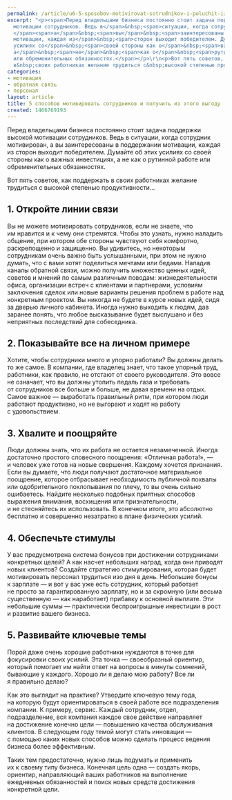 ```yaml
---
permalink: /article/u6-5-sposobov-motivirovat-sotrudnikov-i-poluchit-iz-etogo-vygodu
excerpt: "<p><span>Перед владельцами бизнеса постоянно стоит задача поддержки высокой
  мотивации сотрудников. Ведь в</span>&nbsp;<span>ситуации, когда сотрудник мотивирован,
  </span><span>а</span>&nbsp;<span>вы</span>&nbsp;<span>заинтересованы в</span>&nbsp;<span>поддержании
  мотивации, каждая из</span>&nbsp;<span>сторон выходит победителем. Думайте об</span>&nbsp;<span>этих
  усилиях со</span>&nbsp;<span>своей стороны как о</span>&nbsp;<span>важных инвестициях,
  а</span>&nbsp;<span>не</span>&nbsp;<span>как о</span>&nbsp;<span>рутинной работе
  или обременительных обязанностях.</span></p>\r\n<p>Вот пять советов, как поддержать
  в&nbsp;своих работниках желание трудиться с&nbsp;высокой степенью продуктивности...</p>"
categories:
- мотивация
- обратная связь
- персонал
layout: article
title: 5 способов мотивировать сотрудников и получить из этого выгоду
created: 1466769193
---
```

<p><span>Перед владельцами бизнеса постоянно стоит задача поддержки высокой мотивации сотрудников. Ведь в</span>&nbsp;<span>ситуации, когда сотрудник мотивирован, </span><span>а</span>&nbsp;<span>вы</span>&nbsp;<span>заинтересованы в</span>&nbsp;<span>поддержании мотивации, каждая из</span>&nbsp;<span>сторон выходит победителем. Думайте об</span>&nbsp;<span>этих усилиях со</span>&nbsp;<span>своей стороны как о</span>&nbsp;<span>важных инвестициях, а</span>&nbsp;<span>не</span>&nbsp;<span>как о</span>&nbsp;<span>рутинной работе или обременительных обязанностях.</span></p>
<p>Вот пять советов, как поддержать в&nbsp;своих работниках желание трудиться с&nbsp;высокой степенью продуктивности...</p>
<h2>1. Откройте линии связи</h2>
<p>Вы&nbsp;не&nbsp;можете мотивировать сотрудников, если не&nbsp;знаете, что им&nbsp;нравится и&nbsp;к&nbsp;чему они стремятся. Чтобы это узнать, нужно наладить общение, при котором обе стороны чувствуют себя комфортно, раскрепощенно и&nbsp;защищенно. Вы&nbsp;удивитесь, но&nbsp;некоторым сотрудникам очень важно быть услышанными, при этом не&nbsp;нужно думать, что с&nbsp;вами хотят поделиться мечтами или бедами. Наладив каналы обратной связи, можно получить множество ценных идей, советов и&nbsp;мнений по&nbsp;самым различным поводам: жизнедеятельности офиса, организации встреч с&nbsp;клиентами и&nbsp;партнерами, условиям заключения сделок или новые варианты решения проблем в&nbsp;работе над конкретным проектом. Вы&nbsp;никогда не&nbsp;будете в&nbsp;курсе новых идей, сидя за&nbsp;дверью личного кабинета. Иногда нужно выходить к&nbsp;людям, дав заранее понять, что любое высказывание будет выслушано и&nbsp;без неприятных последствий для собеседника.</p>
<h2>2. Показывайте все на&nbsp;личном примере</h2>
<p>Хотите, чтобы сотрудники много и&nbsp;упорно работали? Вы&nbsp;должны делать то&nbsp;же самое. В&nbsp;компании, где владелец знает, что такое упорный труд, работники, как правило, не&nbsp;отстают от&nbsp;своего руководителя. Это вовсе не&nbsp;означает, что вы&nbsp;должны утопить педаль газа и&nbsp;требовать от&nbsp;сотрудников все больше и&nbsp;больше, не&nbsp;давая времени на&nbsp;отдых. Самое важное&nbsp;— выработать правильный ритм, при котором люди работают продуктивно, но&nbsp;не&nbsp;выгорают и&nbsp;ходят на&nbsp;работу с&nbsp;удовольствием.</p>
<h2>3. Хвалите и&nbsp;поощряйте</h2>
<p>Люди должны знать, что их&nbsp;работа не&nbsp;остается незамеченной. Иногда достаточно простого словесного поощрения: «Отличная работа!»,&nbsp;— и&nbsp;человек уже готов на&nbsp;новые свершения. Каждому хочется признания. Если вы&nbsp;думаете, что люди получают достаточное материальное поощрение, которое отбрасывает необходимость публичной похвалы или одобрительного похлопывания по&nbsp;плечу, то&nbsp;вы&nbsp;очень сильно ошибаетесь. Найдите несколько подобных приятных способов выражения внимания, восхищения или признательности, и&nbsp;не&nbsp;стесняйтесь их&nbsp;использовать. В&nbsp;конечном итоге, это абсолютно бесплатно и&nbsp;совершенно незатратно в&nbsp;плане физических усилий.</p>
<h2>4. Обеспечьте стимулы</h2>
<p>У&nbsp;вас предусмотрена система бонусов при достижении сотрудниками конкретных целей? А&nbsp;как насчет небольших наград, когда они приводят новых клиентов? Создайте стратегию стимулирования, которая будет мотивировать персонал трудиться изо дня в&nbsp;день. Небольшие бонусы к&nbsp;зарплате&nbsp;— и&nbsp;вот у&nbsp;вас уже есть сотрудник, который работает не&nbsp;просто за&nbsp;гарантированную зарплату, но&nbsp;и&nbsp;за&nbsp;скромную (или весьма существенную&nbsp;— как наработает) прибавку к&nbsp;основной выплате. Эти небольшие суммы&nbsp;— практически беспроигрышные инвестиции в&nbsp;рост и&nbsp;развитие вашего бизнеса. </p>
<h2>5. Развивайте ключевые темы</h2>
<p>Порой даже очень хорошие работники нуждаются в&nbsp;точке для фокусировки своих усилий. Эта точка&nbsp;— своеобразный ориентир, который помогает им&nbsp;найти ответ на&nbsp;вопросы в&nbsp;минуты сомнений, бывающие у&nbsp;каждого. Хорошо&nbsp;ли я&nbsp;делаю мою работу? Все&nbsp;ли я&nbsp;правильно делаю?</p>
<p>Как это выглядит на&nbsp;практике? Утвердите ключевую тему года, на&nbsp;которую будут ориентироваться в&nbsp;своей работе все подразделения компании. К&nbsp;примеру, сервис. Каждый сотрудник, отдел, подразделение, вся компания каждое свое действие направляет на&nbsp;достижение конечно цели&nbsp;— повышению качества обслуживания клиентов. В&nbsp;следующем году темой могут стать инновации&nbsp;— с&nbsp;помощью каких новых способов можно сделать процесс ведения бизнеса более эффективным. </p>
<p>Таких тем предостаточно, нужно лишь подумать и&nbsp;применить их&nbsp;к&nbsp;своему типу бизнеса. Конечная цель одна&nbsp;— создать якорь, ориентир, направляющий ваших работников на&nbsp;выполнение ежедневных обязанностей и&nbsp;поиск новых средств достижения конкретной цели. </p>
